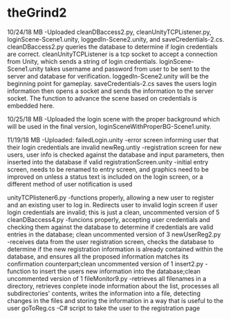 # theGrind2

10/24/18 MB
 -Uploaded cleanDBaccess2.py, cleanUnityTCPListener.py, loginScene-Scene1.unity, loggedIn-Scene2.unity, and saveCredentials-2.cs. 
 cleanDBaccess2.py queries the database to determine if login credentials are correct.
 cleanUnityTCPListener is a tcp socket to accept a connection from Unity, which sends a string of login credentials.
 loginScene-Scene1.unity takes username and password from user to be sent to the server and database for verification.
 loggedIn-Scene2.unity will be the beginning point for gameplay.
 saveCredentials-2.cs saves the users login information then opens a socket and sends the information to the server socket. The function to advance the scene based on credentials is embedded here. 

10/25/18 MB
-Uploaded the login scene with the proper background which will be used in the final version, loginSceneWithProperBG-Scene1.unity.

11/19/18 MB
-Uploaded:
failedLogin.unity -error screen informing user that their login credentials are invalid
newReg.untiy -registration screen for new users, user info is checked against the database and input parameters, then inserted into the database if valid
registrationScreen.unity -initial entry screen, needs to be renamed to entry screen, and graphics need to be improved on unless a status text is included on the
        login screen, or a different method of user notification is used

unityTCPlistener6.py -functions properly, allowing a new user to register and an existing user to log in. Redirects user to invalid login screen if
        user login credentials are invalid; this is just a clean, uncommented version of 5
cleanDBaccess4.py -funcions properly, accepting user credentials and checking them against the database to determine if credentials are valid entries
        in the database; clean uncommented version of 3
newUserReg2.py -receives data from the user registration screen, checks the database to determine if the new registration information is already
        contained within the database, and ensures all the proposed information matches its confirmation counterpart;clean uncommented version of 1
insert2.py -function to insert the users new information into the database;clean uncommented version of 1
fileMonitor9.py -retrieves all filenames in a directory, retrieves conplete inode information about the list, processes all subdirectories' contents, writes the
        information into a file, detecting changes in the files and storing the information in a way that is useful to the user
goToReg.cs -C# script to take the user to the registration page

